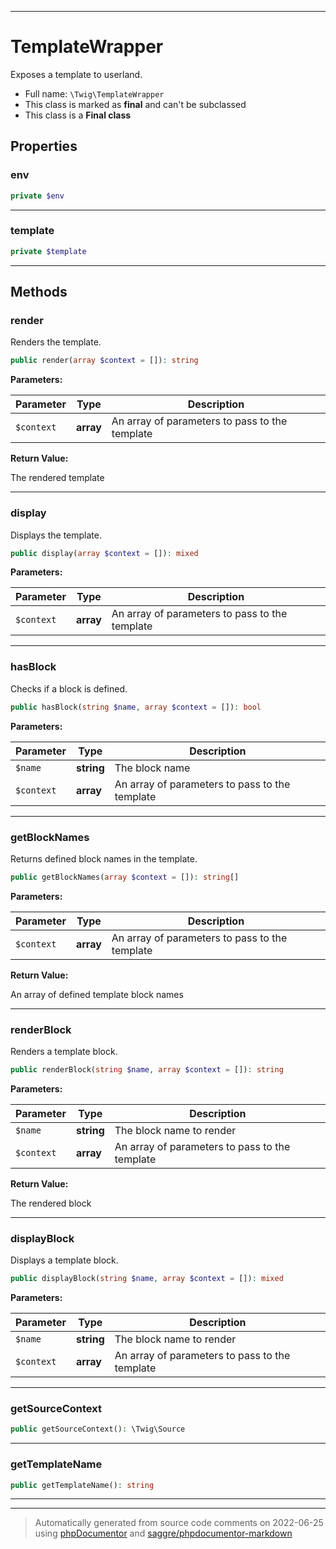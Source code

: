 ***

# TemplateWrapper

Exposes a template to userland.



* Full name: `\Twig\TemplateWrapper`
* This class is marked as **final** and can't be subclassed
* This class is a **Final class**



## Properties


### env



```php
private $env
```






***

### template



```php
private $template
```






***

## Methods


### render

Renders the template.

```php
public render(array $context = []): string
```








**Parameters:**

| Parameter | Type | Description |
|-----------|------|-------------|
| `$context` | **array** | An array of parameters to pass to the template |


**Return Value:**

The rendered template



***

### display

Displays the template.

```php
public display(array $context = []): mixed
```








**Parameters:**

| Parameter | Type | Description |
|-----------|------|-------------|
| `$context` | **array** | An array of parameters to pass to the template |




***

### hasBlock

Checks if a block is defined.

```php
public hasBlock(string $name, array $context = []): bool
```








**Parameters:**

| Parameter | Type | Description |
|-----------|------|-------------|
| `$name` | **string** | The block name |
| `$context` | **array** | An array of parameters to pass to the template |




***

### getBlockNames

Returns defined block names in the template.

```php
public getBlockNames(array $context = []): string[]
```








**Parameters:**

| Parameter | Type | Description |
|-----------|------|-------------|
| `$context` | **array** | An array of parameters to pass to the template |


**Return Value:**

An array of defined template block names



***

### renderBlock

Renders a template block.

```php
public renderBlock(string $name, array $context = []): string
```








**Parameters:**

| Parameter | Type | Description |
|-----------|------|-------------|
| `$name` | **string** | The block name to render |
| `$context` | **array** | An array of parameters to pass to the template |


**Return Value:**

The rendered block



***

### displayBlock

Displays a template block.

```php
public displayBlock(string $name, array $context = []): mixed
```








**Parameters:**

| Parameter | Type | Description |
|-----------|------|-------------|
| `$name` | **string** | The block name to render |
| `$context` | **array** | An array of parameters to pass to the template |




***

### getSourceContext



```php
public getSourceContext(): \Twig\Source
```











***

### getTemplateName



```php
public getTemplateName(): string
```











***


***
> Automatically generated from source code comments on 2022-06-25 using [phpDocumentor](http://www.phpdoc.org/) and [saggre/phpdocumentor-markdown](https://github.com/Saggre/phpDocumentor-markdown)

